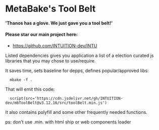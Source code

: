 
# MetaBake's Tool Belt

#### 'Thanos has a glove. We just gave you a tool belt!'

#### Please star our main project here:
- https://github.com/INTUITION-dev/INTU

Listed dependencies gives you application a list of a election curated js libraries that you may chose to use/require.


It saves time, sets baseline for depps, defines popular/approved libs:

      mbake -f .

That will emit this code:

      script(src='https://cdn.jsdelivr.net/gh/INTUITION-dev/mbToolBelt@v3.12.16/src/toolBelt.min.js')

It also contains polyfill and some other frequently needed functions.

ps: don't use .min. with html ship or web components loader